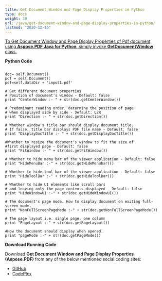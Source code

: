 ```yaml
---
title: Get Document Window and Page Display Properties in Python
type: docs
weight: 30
url: /java/get-document-window-and-page-display-properties-in-python/
lastmod: "2020-12-16"
---
```


<ins>To Get Document Window and Page Display Properties of Pdf document using **Aspose.PDF Java for Python**, simply invoke **GetDocumentWindow** class.

**Python Code**
```

doc= self.Document()
pdf = self.Document()
pdf=self.dataDir + 'input1.pdf'

# Get different document properties
# Position of document's window - Default: false
print "CenterWindow :- " + str(doc.getCenterWindow())

# Predominant reading order; determine the position of page
# when displayed side by side - Default: L2R
print "Direction :- " + str(doc.getDirection())

# Whether window's title bar should display document title.
# If false, title bar displays PDF file name - Default: false
print "DisplayDocTitle :- " + str(doc.getDisplayDocTitle())

#Whether to resize the document's window to fit the size of
#first displayed page - Default: false
print "FitWindow :- " + str(doc.getFitWindow())

# Whether to hide menu bar of the viewer application - Default: false
print "HideMenuBar :-" + str(doc.getHideMenubar())

# Whether to hide tool bar of the viewer application - Default: false
print "HideToolBar :-" + str(doc.getHideToolBar())

# Whether to hide UI elements like scroll bars
# and leaving only the page contents displayed - Default: false
print "HideWindowUI :-" + str(doc.getHideWindowUI())

# The document's page mode. How to display document on exiting full-screen mode.
print "NonFullScreenPageMode :-" + str(doc.getNonFullScreenPageMode())

# The page layout i.e. single page, one column
print "PageLayout :-" + str(doc.getPageLayout())

#How the document should display when opened.
print "pageMode :-" + str(doc.getPageMode())
```


**Download Running Code**

Download **Get Document Window and Page Display Properties (Aspose.PDF)** from any of the below mentioned social coding sites:

- [GitHub](https://github.com/aspose-pdf/Aspose.PDF-for-Java/blob/master/Plugins/Aspose_Pdf_Java_for_Python/test/WorkingWithDocumentObject/GetDocumentWindow/GetDocumentWindow.py)
- [CodePlex](http://asposepdfjavapython.codeplex.com/SourceControl/latest#test/WorkingWithDocumentObject/GetDocumentWindow/GetDocumentWindow.py)
